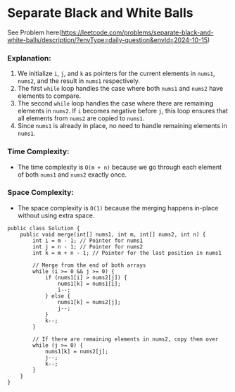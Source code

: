 # Separate Black and White Balls

See Problem here(https://leetcode.com/problems/separate-black-and-white-balls/description/?envType=daily-question&envId=2024-10-15)

### Explanation:

1.  We initialize `i`, `j`, and `k` as pointers for the current elements in `nums1`, `nums2`, and the result in `nums1` respectively.
2.  The first `while` loop handles the case where both `nums1` and `nums2` have elements to compare.
3.  The second `while` loop handles the case where there are remaining elements in `nums2`. If `i` becomes negative before `j`, this loop ensures that all elements from `nums2` are copied to `nums1`.
4.  Since `nums1` is already in place, no need to handle remaining elements in `nums1`.

### Time Complexity:

-   The time complexity is `O(m + n)` because we go through each element of both `nums1` and `nums2` exactly once.

### Space Complexity:

-   The space complexity is `O(1)` because the merging happens in-place without using extra space.



```
public class Solution {
    public void merge(int[] nums1, int m, int[] nums2, int n) {
        int i = m - 1; // Pointer for nums1
        int j = n - 1; // Pointer for nums2
        int k = m + n - 1; // Pointer for the last position in nums1

        // Merge from the end of both arrays
        while (i >= 0 && j >= 0) {
            if (nums1[i] > nums2[j]) {
                nums1[k] = nums1[i];
                i--;
            } else {
                nums1[k] = nums2[j];
                j--;
            }
            k--;
        }

        // If there are remaining elements in nums2, copy them over
        while (j >= 0) {
            nums1[k] = nums2[j];
            j--;
            k--;
        }
    }
}
```
